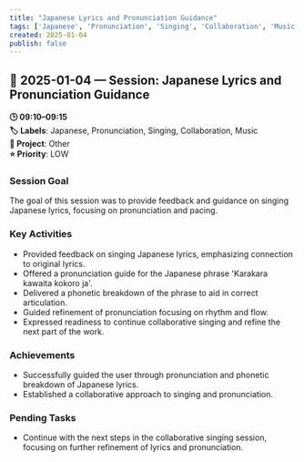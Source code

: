 ```yaml
---
title: "Japanese Lyrics and Pronunciation Guidance"
tags: ['Japanese', 'Pronunciation', 'Singing', 'Collaboration', 'Music']
created: 2025-01-04
publish: false
---
```


## 📅 2025-01-04 — Session: Japanese Lyrics and Pronunciation Guidance

**🕒 09:10–09:15**  
**🏷️ Labels**: Japanese, Pronunciation, Singing, Collaboration, Music  
**📂 Project**: Other  
**⭐ Priority**: LOW  


### Session Goal
The goal of this session was to provide feedback and guidance on singing Japanese lyrics, focusing on pronunciation and pacing.

### Key Activities
- Provided feedback on singing Japanese lyrics, emphasizing connection to original lyrics.
- Offered a pronunciation guide for the Japanese phrase 'Karakara kawaita kokoro ja'.
- Delivered a phonetic breakdown of the phrase to aid in correct articulation.
- Guided refinement of pronunciation focusing on rhythm and flow.
- Expressed readiness to continue collaborative singing and refine the next part of the work.

### Achievements
- Successfully guided the user through pronunciation and phonetic breakdown of Japanese lyrics.
- Established a collaborative approach to singing and pronunciation.

### Pending Tasks
- Continue with the next steps in the collaborative singing session, focusing on further refinement of lyrics and pronunciation.
